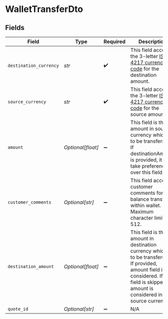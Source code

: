 # WalletTransferDto


## Fields

| Field                                                                                                                                                                                        | Type                                                                                                                                                                                         | Required                                                                                                                                                                                     | Description                                                                                                                                                                                  | Example                                                                                                                                                                                      |
| -------------------------------------------------------------------------------------------------------------------------------------------------------------------------------------------- | -------------------------------------------------------------------------------------------------------------------------------------------------------------------------------------------- | -------------------------------------------------------------------------------------------------------------------------------------------------------------------------------------------- | -------------------------------------------------------------------------------------------------------------------------------------------------------------------------------------------- | -------------------------------------------------------------------------------------------------------------------------------------------------------------------------------------------- |
| `destination_currency`                                                                                                                                                                       | *str*                                                                                                                                                                                        | :heavy_check_mark:                                                                                                                                                                           | This field accepts the 3-letter [ISO-4217 currency code](https://www.iso.org/iso-4217-currency-codes.html) for the destination amount.                                                       | INR                                                                                                                                                                                          |
| `source_currency`                                                                                                                                                                            | *str*                                                                                                                                                                                        | :heavy_check_mark:                                                                                                                                                                           | This field accepts the 3-letter [ISO-4217 currency code](https://www.iso.org/iso-4217-currency-codes.html) for the source amount.                                                            | SGD                                                                                                                                                                                          |
| `amount`                                                                                                                                                                                     | *Optional[float]*                                                                                                                                                                            | :heavy_minus_sign:                                                                                                                                                                           | This field is the amount in source currency which is to be transferred. If destinationAmount is provided, it will take preference over this field.                                           | 10                                                                                                                                                                                           |
| `customer_comments`                                                                                                                                                                          | *Optional[str]*                                                                                                                                                                              | :heavy_minus_sign:                                                                                                                                                                           | This field accepts customer comments for the balance transfer within wallet.<br/>Maximum character limit is 512.                                                                             | Changed SGD to INR during Travel                                                                                                                                                             |
| `destination_amount`                                                                                                                                                                         | *Optional[float]*                                                                                                                                                                            | :heavy_minus_sign:                                                                                                                                                                           | This field is the amount in destination currency which is to be transferred. If provided, amount field is not considered. If this field is skipped, amount is considered in source currency. | 20                                                                                                                                                                                           |
| `quote_id`                                                                                                                                                                                   | *Optional[str]*                                                                                                                                                                              | :heavy_minus_sign:                                                                                                                                                                           | N/A                                                                                                                                                                                          | UUID                                                                                                                                                                                         |